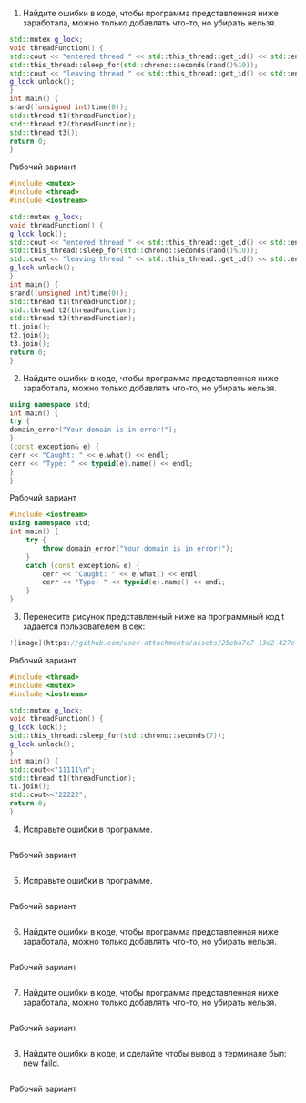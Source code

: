 1) Найдите ошибки в коде, чтобы программа представленная ниже заработала, можно
только добавлять что-то, но убирать нельзя.
```cpp
std::mutex g_lock;
void threadFunction() {
std::cout << "entered thread " << std::this_thread::get_id() << std::endl;
std::this_thread::sleep_for(std::chrono::seconds(rand()%10));
std::cout << "leaving thread " << std::this_thread::get_id() << std::endl;
g_lock.unlock();
}
int main() {
srand((unsigned int)time(0));
std::thread t1(threadFunction);
std::thread t2(threadFunction);
std::thread t3();
return 0;
}
```
Рабочий вариант
```cpp
#include <mutex>
#include <thread>
#include <iostream>

std::mutex g_lock;
void threadFunction() {
g_lock.lock();
std::cout << "entered thread " << std::this_thread::get_id() << std::endl;
std::this_thread::sleep_for(std::chrono::seconds(rand()%10));
std::cout << "leaving thread " << std::this_thread::get_id() << std::endl;
g_lock.unlock();
}
int main() {
srand((unsigned int)time(0));
std::thread t1(threadFunction);
std::thread t2(threadFunction);
std::thread t3(threadFunction);
t1.join();
t2.join();
t3.join();
return 0;
}
```
2) Найдите ошибки в коде, чтобы программа представленная ниже заработала, можно
только добавлять что-то, но убирать нельзя.
```cpp
using namespace std;
int main() {
try {
domain_error("Your domain is in error!");
}
(const exception& e) {
cerr << "Caught: " << e.what() << endl;
cerr << "Type: " << typeid(e).name() << endl;
}
}
```
Рабочий вариант
```cpp
#include <iostream>
using namespace std;
int main() {
    try {
        throw domain_error("Your domain is in error!");
    }
    catch (const exception& e) {
        cerr << "Caught: " << e.what() << endl;
        cerr << "Type: " << typeid(e).name() << endl;
    }
}
```
3) Перенесите рисунок представленный ниже на программный код t задается
пользователем в сек:
```cpp
![image](https://github.com/user-attachments/assets/25eba7c7-13e2-427e-adfd-da7406d2fb1b)
```
Рабочий вариант
```cpp
#include <thread>
#include <mutex>
#include <iostream>

std::mutex g_lock;
void threadFunction() {
g_lock.lock();
std::this_thread::sleep_for(std::chrono::seconds(7));
g_lock.unlock();
}
int main() {
std::cout<<"11111\n";
std::thread t1(threadFunction);
t1.join();
std::cout<<"22222";
return 0;
}
```
4) Исправьте ошибки в программе.
```cpp
```
Рабочий вариант
```cpp
```
5) Исправьте ошибки в программе.
```cpp
```
Рабочий вариант
```cpp
```
6) Найдите ошибки в коде, чтобы программа представленная ниже заработала, можно
только добавлять что-то, но убирать нельзя.
```cpp
```
Рабочий вариант
```cpp
```
7) Найдите ошибки в коде, чтобы программа представленная ниже заработала, можно
только добавлять что-то, но убирать нельзя.
```cpp
```
Рабочий вариант
```cpp
```
8) Найдите ошибки в коде, и сделайте чтобы вывод в терминале был: new faild.
```cpp
```
Рабочий вариант
```cpp
```
